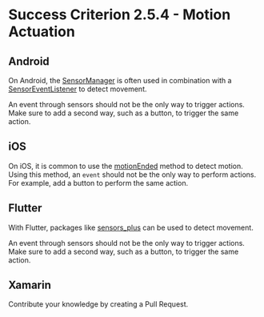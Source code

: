# Success Criterion 2.5.4 - Motion Actuation
## Android

On Android, the [SensorManager](https://developer.android.com/reference/android/hardware/SensorManager) is often used in combination with a [SensorEventListener](https://developer.android.com/reference/android/hardware/SensorEventListener) to detect movement.

An event through sensors should not be the only way to trigger actions. Make sure to add a second way, such as a button, to trigger the same action.
## iOS

On iOS, it is common to use the [motionEnded](https://developer.apple.com/documentation/uikit/uiresponder/1621090-motionended) method to detect motion. Using this method, an `event` should not be the only way to perform actions. For example, add a button to perform the same action.
## Flutter

With Flutter, packages like [sensors_plus](https://pub.dev/packages/sensors_plus) can be used to detect movement.

An event through sensors should not be the only way to trigger actions. Make sure to add a second way, such as a button, to trigger the same action.
## Xamarin

Contribute your knowledge by creating a Pull Request.
